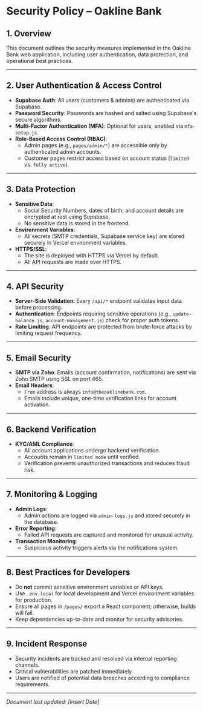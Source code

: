 
# Security Policy – Oakline Bank

## 1. Overview
This document outlines the security measures implemented in the Oakline Bank web application, including user authentication, data protection, and operational best practices.

---

## 2. User Authentication & Access Control

- **Supabase Auth**: All users (customers & admins) are authenticated via Supabase.
- **Password Security**: Passwords are hashed and salted using Supabase's secure algorithms.
- **Multi-Factor Authentication (MFA)**: Optional for users, enabled via `mfa-setup.js`.
- **Role-Based Access Control (RBAC)**:
  - Admin pages (e.g., `pages/admin/*`) are accessible only by authenticated admin accounts.
  - Customer pages restrict access based on account status (`limited` vs. `fully active`).

---

## 3. Data Protection

- **Sensitive Data**:
  - Social Security Numbers, dates of birth, and account details are encrypted at rest using Supabase.
  - No sensitive data is stored in the frontend.
- **Environment Variables**:
  - All secrets (SMTP credentials, Supabase service key) are stored securely in Vercel environment variables.
- **HTTPS/SSL**:
  - The site is deployed with HTTPS via Vercel by default.
  - All API requests are made over HTTPS.

---

## 4. API Security

- **Server-Side Validation**: Every `/api/*` endpoint validates input data before processing.
- **Authentication**: Endpoints requiring sensitive operations (e.g., `update-balance.js`, `account-management.js`) check for proper auth tokens.
- **Rate Limiting**: API endpoints are protected from brute-force attacks by limiting request frequency.

---

## 5. Email Security

- **SMTP via Zoho**: Emails (account confirmation, notifications) are sent via Zoho SMTP using SSL on port 465.
- **Email Headers**:
  - `From` address is always `info@theoaklinebank.com`.
  - Emails include unique, one-time verification links for account activation.

---

## 6. Backend Verification

- **KYC/AML Compliance**:
  - All account applications undergo backend verification.
  - Accounts remain in `limited mode` until verified.
  - Verification prevents unauthorized transactions and reduces fraud risk.

---

## 7. Monitoring & Logging

- **Admin Logs**:
  - Admin actions are logged via `admin-logs.js` and stored securely in the database.
- **Error Reporting**:
  - Failed API requests are captured and monitored for unusual activity.
- **Transaction Monitoring**:
  - Suspicious activity triggers alerts via the notifications system.

---

## 8. Best Practices for Developers

- Do **not** commit sensitive environment variables or API keys.
- Use `.env.local` for local development and Vercel environment variables for production.
- Ensure all pages in `/pages/` export a React component; otherwise, builds will fail.
- Keep dependencies up-to-date and monitor for security advisories.

---

## 9. Incident Response

- Security incidents are tracked and resolved via internal reporting channels.
- Critical vulnerabilities are patched immediately.
- Users are notified of potential data breaches according to compliance requirements.

---

*Document last updated: [Insert Date]*  
